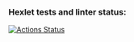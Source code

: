 ### Hexlet tests and linter status:
[![Actions Status](https://github.com/IlyaG96/devops-for-programmers-project-lvl2/workflows/hexlet-check/badge.svg)](https://github.com/IlyaG96/devops-for-programmers-project-lvl2/actions)